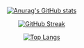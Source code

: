 

<div align="center">  
  
[![Anurag's GitHub stats](https://github-readme-stats.vercel.app/api?username=jsohndata&show_icons=true&theme=radical&card_width=500)](https://github.com/anuraghazra/github-readme-stats)

[![GitHub Streak](https://streak-stats.demolab.com?user=jsohndata&theme=tokyonight&date_format=%5BY.%5Dn.j&mode=weekly&card_width=500)](https://git.io/streak-stats)
  
[![Top Langs](https://github-readme-stats.vercel.app/api/top-langs/?username=jsohndata)](https://github.com/jsohndata/github-readme-stats)

 </div>
